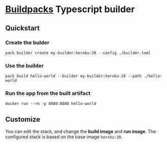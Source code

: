 # [Buildpacks](https://buildpacks.io) Typescript builder

## Quickstart

### Create the bulder

```
pack builder create my-builder:heroku-20 --config ./builder.toml
```

### Use the builder

```
pack build hello-world --builder my-builder:heroku-20 --path ./hello-world
```

### Run the app from the built artifact

```
docker run --rm -p 8080:8080 hello-world
```


## Customize

You can edit the stack, and change the **build image** and **run image**.
The configured stack is based on the base image `heroku:20`.

